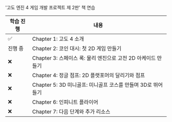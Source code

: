 '고도 엔진 4 게임 개발 프로젝트 제 2판' 책 연습

|학습 진행|내용|
|------|---|
|✅|Chapter 1: 고도 4 소개|
|진행 중|Chapter 2: 코인 대시: 첫 2D 게임 만들기|
|❌|Chapter 3: 스페이스 록: 물리 엔진으로 고전 2D 아케이드 만들기|
|❌|Chapter 4: 정글 점프: 2D 플랫포머의 달리기와 점프|
|❌|Chapter 5: 3D 미니골프: 미니골프 코스를 만들며 3D로 뛰어들기|
|❌|Chapter 6: 인피니트 플라이어|
|❌|Chapter 7: 다음 단계와 추가 리소스|
